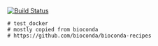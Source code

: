 [![Build Status](https://travis-ci.org/hainm/test-docker.svg?branch=master)](https://travis-ci.org/hainm/test-docker)

```
# test_docker
# mostly copied from bioconda
# https://github.com/bioconda/bioconda-recipes
```
